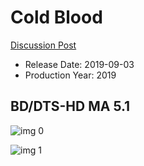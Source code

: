 # Cold Blood

[Discussion Post](https://www.avsforum.com/threads/bass-eq-for-filtered-movies.2995212/post-58489956)

* Release Date: 2019-09-03
* Production Year: 2019

## BD/DTS-HD MA 5.1

![img 0](https://i.imgur.com/15IfhTG.jpg)

![img 1](https://i.imgur.com/tTWciNf.png)

